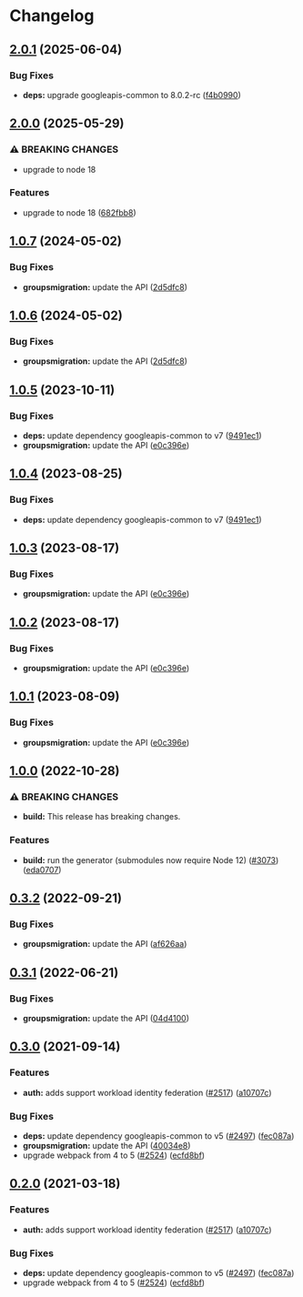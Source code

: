 # Changelog

## [2.0.1](https://github.com/googleapis/google-api-nodejs-client/compare/groupsmigration-v2.0.0...groupsmigration-v2.0.1) (2025-06-04)


### Bug Fixes

* **deps:** upgrade googleapis-common to 8.0.2-rc ([f4b0990](https://github.com/googleapis/google-api-nodejs-client/commit/f4b099071040cfbcfe4a2e7d487d45ee93b369e0))

## [2.0.0](https://github.com/googleapis/google-api-nodejs-client/compare/groupsmigration-v1.0.7...groupsmigration-v2.0.0) (2025-05-29)


### ⚠ BREAKING CHANGES

* upgrade to node 18

### Features

* upgrade to node 18 ([682fbb8](https://github.com/googleapis/google-api-nodejs-client/commit/682fbb869189ae92b3e9a194d37d0548af0c1f92))

## [1.0.7](https://github.com/googleapis/google-api-nodejs-client/compare/groupsmigration-v1.0.6...groupsmigration-v1.0.7) (2024-05-02)


### Bug Fixes

* **groupsmigration:** update the API ([2d5dfc8](https://github.com/googleapis/google-api-nodejs-client/commit/2d5dfc87a79567d6c65713279d9e169f791edd15))

## [1.0.6](https://github.com/googleapis/google-api-nodejs-client/compare/groupsmigration-v1.0.5...groupsmigration-v1.0.6) (2024-05-02)


### Bug Fixes

* **groupsmigration:** update the API ([2d5dfc8](https://github.com/googleapis/google-api-nodejs-client/commit/2d5dfc87a79567d6c65713279d9e169f791edd15))

## [1.0.5](https://github.com/googleapis/google-api-nodejs-client/compare/groupsmigration-v1.0.4...groupsmigration-v1.0.5) (2023-10-11)


### Bug Fixes

* **deps:** update dependency googleapis-common to v7 ([9491ec1](https://github.com/googleapis/google-api-nodejs-client/commit/9491ec1cdc3c413e7d73edcfcd59cf5c28a7c855))
* **groupsmigration:** update the API ([e0c396e](https://github.com/googleapis/google-api-nodejs-client/commit/e0c396e9d05480f0eb2815758187b69e14b33dcd))

## [1.0.4](https://github.com/googleapis/google-api-nodejs-client/compare/groupsmigration-v1.0.3...groupsmigration-v1.0.4) (2023-08-25)


### Bug Fixes

* **deps:** update dependency googleapis-common to v7 ([9491ec1](https://github.com/googleapis/google-api-nodejs-client/commit/9491ec1cdc3c413e7d73edcfcd59cf5c28a7c855))

## [1.0.3](https://github.com/googleapis/google-api-nodejs-client/compare/groupsmigration-v1.0.2...groupsmigration-v1.0.3) (2023-08-17)


### Bug Fixes

* **groupsmigration:** update the API ([e0c396e](https://github.com/googleapis/google-api-nodejs-client/commit/e0c396e9d05480f0eb2815758187b69e14b33dcd))

## [1.0.2](https://github.com/googleapis/google-api-nodejs-client/compare/groupsmigration-v1.0.1...groupsmigration-v1.0.2) (2023-08-17)


### Bug Fixes

* **groupsmigration:** update the API ([e0c396e](https://github.com/googleapis/google-api-nodejs-client/commit/e0c396e9d05480f0eb2815758187b69e14b33dcd))

## [1.0.1](https://github.com/googleapis/google-api-nodejs-client/compare/groupsmigration-v1.0.0...groupsmigration-v1.0.1) (2023-08-09)


### Bug Fixes

* **groupsmigration:** update the API ([e0c396e](https://github.com/googleapis/google-api-nodejs-client/commit/e0c396e9d05480f0eb2815758187b69e14b33dcd))

## [1.0.0](https://github.com/googleapis/google-api-nodejs-client/compare/groupsmigration-v0.3.2...groupsmigration-v1.0.0) (2022-10-28)


### ⚠ BREAKING CHANGES

* **build:** This release has breaking changes.

### Features

* **build:** run the generator (submodules now require Node 12) ([#3073](https://github.com/googleapis/google-api-nodejs-client/issues/3073)) ([eda0707](https://github.com/googleapis/google-api-nodejs-client/commit/eda07079dadab46a80b6f9ede618f4f43030169e))

## [0.3.2](https://github.com/googleapis/google-api-nodejs-client/compare/groupsmigration-v0.3.1...groupsmigration-v0.3.2) (2022-09-21)


### Bug Fixes

* **groupsmigration:** update the API ([af626aa](https://github.com/googleapis/google-api-nodejs-client/commit/af626aa5f7b86c144b1c1398fa3238072b195328))

## [0.3.1](https://github.com/googleapis/google-api-nodejs-client/compare/groupsmigration-v0.3.0...groupsmigration-v0.3.1) (2022-06-21)


### Bug Fixes

* **groupsmigration:** update the API ([04d4100](https://github.com/googleapis/google-api-nodejs-client/commit/04d4100def7b804b79710d2bb6b2deebc97f5068))

## [0.3.0](https://www.github.com/googleapis/google-api-nodejs-client/compare/groupsmigration-v0.2.0...groupsmigration-v0.3.0) (2021-09-14)


### Features

* **auth:** adds support workload identity federation ([#2517](https://www.github.com/googleapis/google-api-nodejs-client/issues/2517)) ([a10707c](https://www.github.com/googleapis/google-api-nodejs-client/commit/a10707c477759e7c9ef6360a2fe800856fb600c1))


### Bug Fixes

* **deps:** update dependency googleapis-common to v5 ([#2497](https://www.github.com/googleapis/google-api-nodejs-client/issues/2497)) ([fec087a](https://www.github.com/googleapis/google-api-nodejs-client/commit/fec087abcf3d994dd41c3ffa0a0c12b1f9f09dae))
* **groupsmigration:** update the API ([40034e8](https://www.github.com/googleapis/google-api-nodejs-client/commit/40034e8c2a5ab7e5c914fc7e3d1a721b788d8524))
* upgrade webpack from 4 to 5  ([#2524](https://www.github.com/googleapis/google-api-nodejs-client/issues/2524)) ([ecfd8bf](https://www.github.com/googleapis/google-api-nodejs-client/commit/ecfd8bfcd06e1beabff7ec9a8c4000222379eb8d))

## [0.2.0](https://www.github.com/googleapis/google-api-nodejs-client/compare/groupsmigration-v0.1.0...groupsmigration-v0.2.0) (2021-03-18)


### Features

* **auth:** adds support workload identity federation ([#2517](https://www.github.com/googleapis/google-api-nodejs-client/issues/2517)) ([a10707c](https://www.github.com/googleapis/google-api-nodejs-client/commit/a10707c477759e7c9ef6360a2fe800856fb600c1))


### Bug Fixes

* **deps:** update dependency googleapis-common to v5 ([#2497](https://www.github.com/googleapis/google-api-nodejs-client/issues/2497)) ([fec087a](https://www.github.com/googleapis/google-api-nodejs-client/commit/fec087abcf3d994dd41c3ffa0a0c12b1f9f09dae))
* upgrade webpack from 4 to 5  ([#2524](https://www.github.com/googleapis/google-api-nodejs-client/issues/2524)) ([ecfd8bf](https://www.github.com/googleapis/google-api-nodejs-client/commit/ecfd8bfcd06e1beabff7ec9a8c4000222379eb8d))
